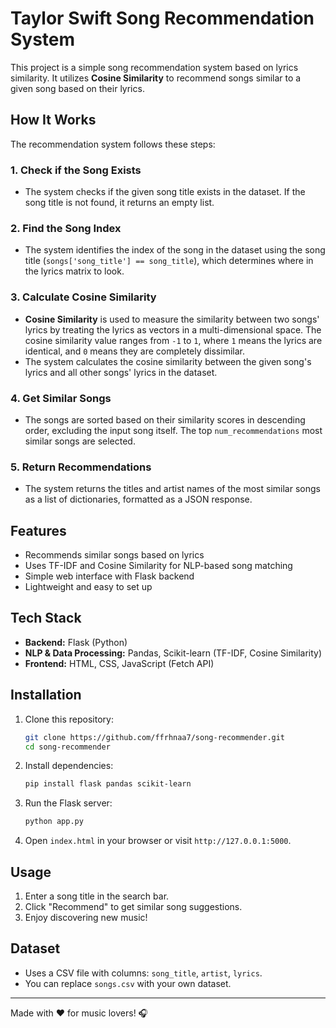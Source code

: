 # Taylor Swift Song Recommendation System

This project is a simple song recommendation system based on lyrics similarity. It utilizes **Cosine Similarity** to recommend songs similar to a given song based on their lyrics.

## How It Works

The recommendation system follows these steps:

### 1. **Check if the Song Exists**
- The system checks if the given song title exists in the dataset. If the song title is not found, it returns an empty list.

### 2. **Find the Song Index**
- The system identifies the index of the song in the dataset using the song title (`songs['song_title'] == song_title`), which determines where in the lyrics matrix to look.

### 3. **Calculate Cosine Similarity**
- **Cosine Similarity** is used to measure the similarity between two songs' lyrics by treating the lyrics as vectors in a multi-dimensional space. The cosine similarity value ranges from `-1` to `1`, where `1` means the lyrics are identical, and `0` means they are completely dissimilar.
- The system calculates the cosine similarity between the given song's lyrics and all other songs' lyrics in the dataset.

### 4. **Get Similar Songs**
- The songs are sorted based on their similarity scores in descending order, excluding the input song itself. The top `num_recommendations` most similar songs are selected.

### 5. **Return Recommendations**
- The system returns the titles and artist names of the most similar songs as a list of dictionaries, formatted as a JSON response.

## Features
-  Recommends similar songs based on lyrics
-  Uses TF-IDF and Cosine Similarity for NLP-based song matching
-  Simple web interface with Flask backend
-  Lightweight and easy to set up



## Tech Stack
- **Backend:** Flask (Python)
- **NLP & Data Processing:** Pandas, Scikit-learn (TF-IDF, Cosine Similarity)
- **Frontend:** HTML, CSS, JavaScript (Fetch API)

## Installation
1. Clone this repository:
   ```bash
   git clone https://github.com/ffrhnaa7/song-recommender.git
   cd song-recommender
   ```

2. Install dependencies:
   ```bash
   pip install flask pandas scikit-learn
   ```

3. Run the Flask server:
   ```bash
   python app.py
   ```

4. Open `index.html` in your browser or visit `http://127.0.0.1:5000`.

## Usage
1. Enter a song title in the search bar.
2. Click "Recommend" to get similar song suggestions.
3. Enjoy discovering new music!

## Dataset
- Uses a CSV file with columns: `song_title`, `artist`, `lyrics`.
- You can replace `songs.csv` with your own dataset.

---
Made with ❤️ for music lovers! 🎧

